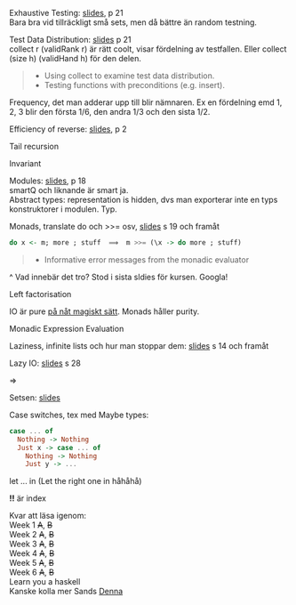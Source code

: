 Exhaustive Testing:  [slides](http://www.cse.chalmers.se/edu/year/2016/course/TDA452_Functional_Programming/lectures/OverloadingAndTypeClasses.html), p 21  
Bara bra vid tillräckligt små sets, men då bättre än random testning.

Test Data Distribution: [slides](http://www.cse.chalmers.se/edu/year/2016/course/TDA452_Functional_Programming/lectures/TestDataGenerators.html) p 21  
  collect r (validRank r) är rätt coolt, visar fördelning av testfallen. Eller collect (size h) (validHand h) för den delen.  
  > * Using collect to examine test data distribution.  
  > * Testing functions with preconditions (e.g. insert).


  Frequency, det man adderar upp till blir nämnaren. Ex en fördelning emd 1, 2, 3 blir den första 1/6, den andra 1/3 och den sista 1/2.


Efficiency of reverse: [slides](http://www.cse.chalmers.se/edu/year/2016/course/TDA452_Functional_Programming/lectures/AbstractDataTypes.html), p 2

Tail recursion

Invariant

Modules: [slides](http://www.cse.chalmers.se/edu/year/2016/course/TDA452_Functional_Programming/lectures/AbstractDataTypes.html), p 18  
smartQ och liknande är smart ja.  
Abstract types: representation is hidden, dvs man exporterar inte en typs konstruktorer i modulen. Typ.

Monads, translate do och >>= osv, [slides](http://www.cse.chalmers.se/edu/year/2016/course/TDA452_Functional_Programming/lectures/Monads.html) s 19 och framåt  
```haskell
do x <- m; more ; stuff  ⟹  m >>= (\x -> do more ; stuff)
```

> * Informative error messages from the monadic evaluator

^ Vad innebär det tro? Stod i sista sldies för kursen. Googla!

Left factorisation

IO är pure [på nåt magiskt sätt](http://chris-taylor.github.io/blog/2013/02/09/io-is-not-a-side-effect/). Monads håller purity.

Monadic Expression Evaluation

Laziness, infinite lists och hur man stoppar dem: [slides](http://www.cse.chalmers.se/edu/year/2016/course/TDA452_Functional_Programming/lectures/Laziness.html) s 14 och framåt

Lazy IO: [slides](http://www.cse.chalmers.se/edu/year/2016/course/TDA452_Functional_Programming/lectures/Laziness.html) s 28

=>

Setsen: [slides](http://www.cse.chalmers.se/edu/year/2016/course/TDA452_Functional_Programming/lectures/LooseEnds.html)

Case switches, tex med Maybe types:
```haskell
case ... of
  Nothing -> Nothing
  Just x -> case ... of
    Nothing -> Nothing
    Just y -> ...
```

let ... in  (Let the right one in håhåhå)

**!!** är index

Kvar att läsa igenom:  
Week 1 ~~A~~, ~~B~~   
Week 2 ~~A~~, ~~B~~   
Week 3 ~~A~~, ~~B~~   
Week 4 ~~A~~, ~~B~~  
Week 5 ~~A~~, ~~B~~   
Week 6 ~~A~~, ~~B~~  
Learn you a haskell  
Kanske kolla mer Sands
[Denna](http://adit.io/posts/2013-04-17-functors,_applicatives,_and_monads_in_pictures.html)
